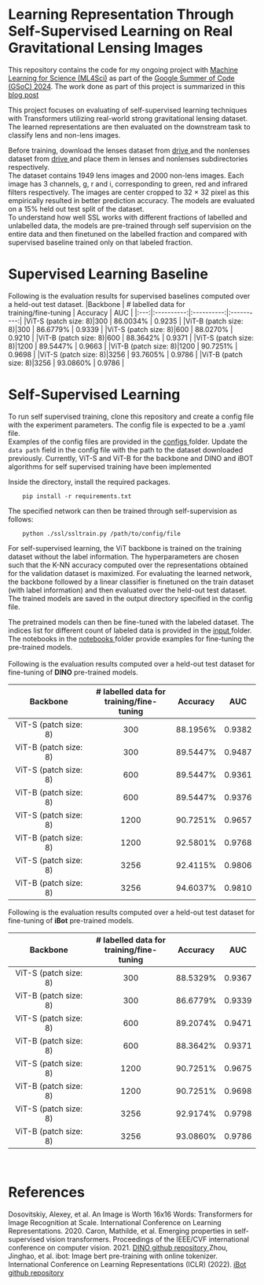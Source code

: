 # Learning Representation Through Self-Supervised Learning on Real Gravitational Lensing Images
This repository contains the code for my ongoing project with <a href = "https://ml4sci.org"> Machine Learning for Science (ML4Sci)</a> as part of the <a href = "https://summerofcode.withgoogle.com/programs/2024">Google Summer of Code (GSoC) 2024</a>. The work done as part of this project is summarized in this <a href="https://iyersreehari.github.io/gsoc24-blog-deeplense-ssl/">blog post</a>

This project focuses on evaluating of self-supervised learning techniques with Transformers utilizing real-world strong gravitational lensing dataset. The learned representations are then evaluated on the downstream task to classify lens and non-lens images. <br>

Before training, download the lenses dataset from <a href = "https://drive.google.com/drive/folders/1JHEQFgyGedSm0pVfYH66cHmYOqlqm992?usp=sharing"> drive </a> and the nonlenses dataset from <a href = "https://drive.google.com/drive/folders/11vdOCZKp3tt-Ls-1d8xIfoXgyuLmL9S9?usp=sharing"> drive </a> and place them in lenses and nonlenses subdirectories respectively. <br>
The dataset contains 1949 lens images and 2000 non-lens images. Each image has 3 channels, g, r and i, corresponding to green, red and infrared filters respectively. The images are center cropped to 32 × 32 pixel as this empirically resulted in better prediction accuracy. The models are evaluated on a 15% held out test split of the dataset.<br>
To understand how well SSL works with different fractions of labelled and unlabelled data, the models are pre-trained through self supervision on the entire data and then finetuned on the labelled fraction and compared with supervised baseline trained only on that labeled fraction. <br>

# Supervised Learning Baseline
Following is the evaluation results for supervised baselines computed over a held-out test dataset. 
|Backbone | # labelled data for <br> training/fine-tuning | Accuracy | AUC |
|:---:|:----------:|:----------:|:----------:|
|ViT-S (patch size: 8)|300 | 86.0034% | 0.9235 |
|ViT-B (patch size: 8)|300 | 86.6779% | 0.9339 |
|ViT-S (patch size: 8)|600 | 88.0270% | 0.9210 |
|ViT-B (patch size: 8)|600 | 88.3642% | 0.9371 |
|ViT-S (patch size: 8)|1200 | 89.5447% | 0.9663 |
|ViT-B (patch size: 8)|1200 | 90.7251% | 0.9698 |
|ViT-S (patch size: 8)|3256 | 93.7605% | 0.9786 |
|ViT-B (patch size: 8)|3256 | 93.0860% | 0.9786 |

# Self-Supervised Learning 

To run self supervised training, clone this repository and create a config file with the experiment parameters. The config file is expected to be a .yaml file. <br>
Examples of the config files are provided in the <a href="https://github.com/iyersreehari/DeepLense_SSL_Sreehari_Iyer/tree/main/configs"> configs </a> folder.
Update the `data path` field in the config file with the path to the dataset downloaded previously.
Currently, ViT-S and ViT-B for the backbone and DINO and iBOT algorithms for self supervised training have been implemented

Inside the directory, install the required packages.

        pip install -r requirements.txt

The specified network can then be trained through self-supervision as follows:

        python ./ssl/ssltrain.py /path/to/config/file

For self-supervised learning, the ViT backbone is trained on the training dataset without the label information. The hyperparameters are chosen such that the K-NN accuracy computed over the representations obtained for the validation dataset is maximized. For evaluating the learned network, the backbone followed by a linear classifier is finetuned on the train dataset (with label information) and then evaluated over the held-out test dataset. The trained models are saved in the output directory specified in the config file.<br>

The pretrained models can then be fine-tuned with the labeled dataset. The indices list for different count of labeled data is provided in the <a href="https://github.com/iyersreehari/DeepLense_SSL_Sreehari_Iyer/tree/main/input"> input </a> folder.
The notebooks in the <a href="https://github.com/iyersreehari/DeepLense_SSL_Sreehari_Iyer/tree/main/notebooks"> notebooks </a> folder provide examples for fine-tuning the pre-trained models.<br>
<br>
Following is the evaluation results computed over a held-out test dataset for fine-tuning of **DINO** pre-trained models.

|Backbone | # labelled data for <br> training/fine-tuning | Accuracy | AUC |
|:---:|:----------:|:----------:|:----------:|
|ViT-S (patch size: 8)|300 | 88.1956% | 0.9382 |
|ViT-B (patch size: 8)|300 | 89.5447% | 0.9487 |
|ViT-S (patch size: 8)|600 | 89.5447% | 0.9361 |
|ViT-B (patch size: 8)|600 | 89.5447% | 0.9376 |
|ViT-S (patch size: 8)|1200 | 90.7251% | 0.9657 |
|ViT-B (patch size: 8)|1200 | 92.5801% | 0.9768 |
|ViT-S (patch size: 8)|3256 | 92.4115% | 0.9806 |
|ViT-B (patch size: 8)|3256 | 94.6037% | 0.9810 |


Following is the evaluation results computed over a held-out test dataset for fine-tuning of **iBot** pre-trained models.

|Backbone | # labelled data for <br> training/fine-tuning | Accuracy | AUC |
|:---:|:----------:|:----------:|:----------:|
|ViT-S (patch size: 8)|300 | 88.5329% | 0.9367 |
|ViT-B (patch size: 8)|300 | 86.6779% | 0.9339 |
|ViT-S (patch size: 8)|600 | 89.2074% | 0.9471 |
|ViT-B (patch size: 8)|600 | 88.3642% | 0.9371 |
|ViT-S (patch size: 8)|1200 | 90.7251% | 0.9675 |
|ViT-B (patch size: 8)|1200 | 90.7251% | 0.9698 |
|ViT-S (patch size: 8)|3256 | 92.9174% | 0.9798 |
|ViT-B (patch size: 8)|3256 | 93.0860% | 0.9786 |

<br>

# References

Dosovitskiy, Alexey, et al. An Image is Worth 16x16 Words: Transformers for Image Recognition at Scale. International Conference on Learning Representations. 2020.
Caron, Mathilde, et al. Emerging properties in self-supervised vision transformers. Proceedings of the IEEE/CVF international conference on computer vision. 2021.
<a href="https://github.com/facebookresearch/dino"> DINO github repository </a>
Zhou, Jinghao, et al. ibot: Image bert pre-training with online tokenizer. International Conference on Learning Representations (ICLR) (2022).
<a href="https://github.com/bytedance/ibot"> iBot github repository </a>


